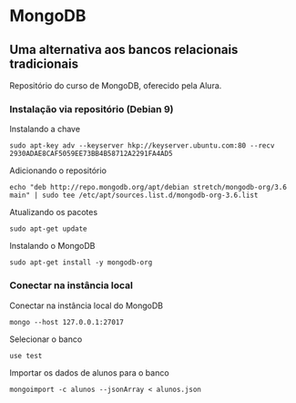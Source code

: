 # MongoDB

## Uma alternativa aos bancos relacionais tradicionais

Repositório do curso de MongoDB, oferecido pela Alura.

### Instalação via repositório (Debian 9)

Instalando a chave
```
sudo apt-key adv --keyserver hkp://keyserver.ubuntu.com:80 --recv 2930ADAE8CAF5059EE73BB4B58712A2291FA4AD5
```

Adicionando o repositório
```
echo "deb http://repo.mongodb.org/apt/debian stretch/mongodb-org/3.6 main" | sudo tee /etc/apt/sources.list.d/mongodb-org-3.6.list
```

Atualizando os pacotes
```
sudo apt-get update
```

Instalando o MongoDB
```
sudo apt-get install -y mongodb-org
```

### Conectar na instância local

Conectar na instância local do MongoDB
```
mongo --host 127.0.0.1:27017
```

Selecionar o banco
```
use test
```

Importar os dados de alunos para o banco
```
mongoimport -c alunos --jsonArray < alunos.json
```
